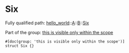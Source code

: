 # Six

Fully qualified path: [hello_world](./hello_world.md)::[A](./hello_world-A.md)::[B](./hello_world-A-B.md)::[Six](./hello_world-A-B-Six.md)

Part of the group: [this is visible only within the scope](./this_is_visible_only_within_the_scope.md)

<pre><code class="language-cairo">#[doc(group: &apos;this is visible only within the scope&apos;)]
struct Six {}</code></pre>

